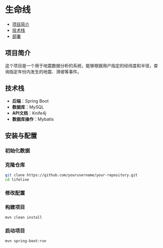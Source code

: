 # 生命线
- [项目简介](#项目简介)
- [技术栈](#技术栈)
- [部署](#部署)
## 项目简介
这个项目是一个用于地震数据分析的系统，能够根据用户指定的经纬度和半径，查询指定年份内发生的地震、滑坡等事件。
## 技术栈
- **后端**：Spring Boot
- **数据库**：MySQL
- **API文档**：Knife4j
- **数据库操作**：Mybatis
## 安装与配置
### 初始化数据
### 克隆仓库
```bash
git clone https://github.com/yourusername/your-repository.git
cd lifeline
```
### 修改配置
### 构建项目
```bash
mvn clean install
```
### 启动项目
```bash
mvn spring-boot:run
```
